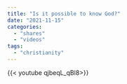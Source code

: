 ```yaml
---
title: "Is it possible to know God?"
date: "2021-11-15"
categories:
  - "shares"
  - "videos"
tags:
  - "christianity"
---
```


<div style="width: 70vw;">{{< youtube qjbeqL_qBl8>}}</div>

